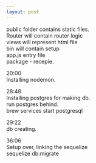 ```yaml
---
layout: post
---
```

  

public folder contains static files.  
Router will contain router logic  
views will represent html file  
bin will contain setup  
app.js entry file  
package - recepie.  
  

20:00  
Installing nodemon.  
  

28:48  
Installing postgres for making db.  
run postgres behind.  
brew services start postgresql  

29:22  
db creating.  

36:06  
Setup over, linking the sequelize  
sequelize db:migrate  
